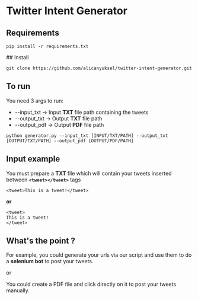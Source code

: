 # Twitter Intent Generator

## Requirements

    pip install -r requirements.txt

## Install

    git clone https://github.com/alicanyuksel/twitter-intent-generator.git

## To run

You need 3 args to run:

- --input_txt -> Input **TXT** file path containing the tweets
- --output_txt -> Output **TXT** file path
- --output_pdf -> Output **PDF** file path

<!-- well hey this is a separetor :) -->

    python generator.py --input_txt [INPUT/TXT/PATH] --output_txt [OUTPUT/TXT/PATH] --output_pdf [OUTPUT/PDF/PATH]


## Input example

You must prepare a **TXT** file which will contain your tweets inserted between **```<tweet></tweet>```** tags


    <tweet>This is a tweet!</tweet>


**or**


    <tweet>
    This is a tweet!
    </tweet>

## What's the point ?

For example, you could generate your urls via our script and use them to do a **selenium bot** to post your tweets.

or

You could create a PDF file and click directly on it to post your tweets manually.
